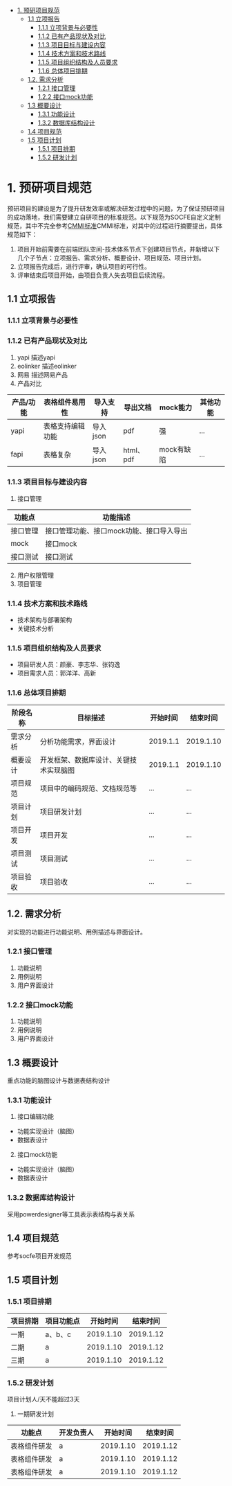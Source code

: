 
<!-- TOC -->

- [1. 预研项目规范](#1-预研项目规范)
    - [1.1 立项报告](#11-立项报告)
        - [1.1.1 立项背景与必要性](#111-立项背景与必要性)
        - [1.1.2 已有产品现状及对比](#112-已有产品现状及对比)
        - [1.1.3 项目目标与建设内容](#113-项目目标与建设内容)
        - [1.1.4 技术方案和技术路线](#114-技术方案和技术路线)
        - [1.1.5 项目组织结构及人员要求](#115-项目组织结构及人员要求)
        - [1.1.6 总体项目排期](#116-总体项目排期)
    - [1.2. 需求分析](#12-需求分析)
        - [1.2.1 接口管理](#121-接口管理)
        - [1.2.2 接口mock功能](#122-接口mock功能)
    - [1.3 概要设计](#13-概要设计)
        - [1.3.1 功能设计](#131-功能设计)
        - [1.3.2 数据库结构设计](#132-数据库结构设计)
    - [1.4 项目规范](#14-项目规范)
    - [1.5 项目计划](#15-项目计划)
        - [1.5.1 项目排期](#151-项目排期)
        - [1.5.2 研发计划](#152-研发计划)

<!-- /TOC -->

# 1. 预研项目规范
预研项目的建设是为了提升研发效率或解决研发过程中的问题，为了保证预研项目的成功落地，我们需要建立自研项目的标准规范。以下规范为SOCFE自定义定制规范，其中不完全参考[CMMI标准](http://www.baike.com/wiki/CMMI%E8%AE%A4%E8%AF%81, "CMMI标准")CMMI标准，对其中的过程进行摘要提出，具体规范如下：
1. 项目开始前需要在前端团队空间-技术体系节点下创建项目节点，并新增以下几个子节点：立项报告、需求分析、概要设计、项目规范、项目计划。
2. 立项报告完成后，进行评审，确认项目的可行性。
3. 评审结束后项目开始，由项目负责人失去项目后续流程。

## 1.1 立项报告
### 1.1.1 立项背景与必要性
### 1.1.2 已有产品现状及对比
1. yapi
描述yapi
2. eolinker
描述eolinker
3. 网易
描述网易产品
4. 产品对比

| 产品/功能 | 表格组件易用性 | 导入支持 | 导出文档 | mock能力 | 其他功能 |
| ---------- | ----------- | -------- | -------- | -------- | ------ |
| yapi | 表格支持编辑功能 | 导入json | pdf | 强 | ... |
| fapi | 表格复杂  | 导入json | html、pdf | mock有缺陷 | ... |

### 1.1.3 项目目标与建设内容
1. 接口管理

| 功能点 | 功能描述 | 
|----- | -----| 
| 接口管理 | 接口管理功能、接口mock功能、接口导入导出 |
| mock | 接口mock |
| 接口测试 | 接口测试 |

2. 用户权限管理
3. 项目管理

### 1.1.4 技术方案和技术路线
* 技术架构与部署架构
* 关键技术分析
### 1.1.5 项目组织结构及人员要求
* 项目研发人员：颜豪、李志华、张钧逸
* 项目需求人员：郭洋洋、高新
### 1.1.6 总体项目排期
| 阶段名称 | 目标描述 | 开始时间 | 结束时间 |
| ---- | ------ | ------ | ------|
| 需求分析 | 分析功能需求，界面设计 | 2019.1.1 | 2019.1.10 |
| 概要设计 | 开发框架、数据库设计、关键技术实现脑图  | 2019.1.1 | 2019.1.10 |
| 项目规范 | 项目中的编码规范、文档规范等 | ... | ... | 
| 项目计划 | 项目研发计划 | ... | ... |
| 项目开发 | 项目开发 | ... | ... |
| 项目测试 | 项目测试 | ... | ... |
| 项目验收 | 项目验收 | ... | ... |
## 1.2. 需求分析
对实现的功能进行功能说明、用例描述与界面设计。
### 1.2.1 接口管理
1. 功能说明
2. 用例说明
3. 用户界面设计
### 1.2.2 接口mock功能
1. 功能说明
2. 用例说明
3. 用户界面设计
## 1.3 概要设计
重点功能的脑图设计与数据表结构设计
### 1.3.1 功能设计
1. 接口编辑功能
* 功能实现设计（脑图）
* 数据表设计
2. 接口mock功能
* 功能实现设计（脑图）
* 数据表设计
### 1.3.2 数据库结构设计
采用powerdesigner等工具表示表结构与表关系
## 1.4 项目规范
参考socfe项目开发规范
## 1.5 项目计划
### 1.5.1 项目排期

| 项目排期 | 项目功能点 | 开始时间 | 结束时间 |
| --- | ---- | ---- | --- |
| 一期 | a、b、c |2019.1.10 | 2019.1.12 |
| 二期 | a | 2019.1.10 | 2019.1.12 |
| 三期 | a | 2019.1.10 | 2019.1.12 |

### 1.5.2 研发计划
项目计划人/天不能超过3天

1. 一期研发计划

| 功能点 | 开发负责人 | 开始时间 | 结束时间 |
| --- | ---- | ---- | --- |
| 表格组件研发 | a | 2019.1.10 | 2019.1.12 |
| 表格组件研发 | a | 2019.1.10 | 2019.1.12 |
| 表格组件研发 | a | 2019.1.10 | 2019.1.12 |
